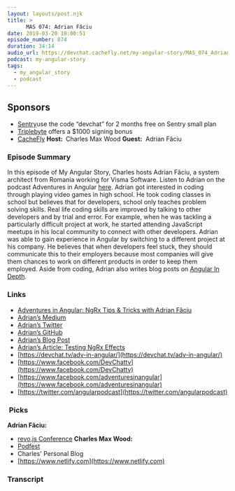 ```yaml
---
layout: layouts/post.njk
title: >
      MAS 074: Adrian Fâciu
date: 2019-03-20 10:00:51
episode_number: 074
duration: 34:14
audio_url: https://devchat.cachefly.net/my-angular-story/MAS_074_Adrian_Faciu.mp3
podcast: my-angular-story
tags: 
  - my_angular_story
  - podcast
---
```


## **Sponsors**

- [Sentry](https://sentry.io/)use the code “devchat” for 2 months free on Sentry small plan
- [Triplebyte](https://triplebyte.com/astory) offers a $1000 signing bonus
- [CacheFly](https://www.cachefly.com/)
**Host:&nbsp;** Charles Max Wood **Guest:** &nbsp;Adrian Fâciu
### **Episode Summary**
In this episode of My Angular Story, Charles hosts Adrian Fâciu, a system architect from Romania working for Visma Software. Listen to Adrian on the podcast Adventures in Angular [here](https://devchat.tv/adv-in-angular/aia-214-ngrx-tips-tricks-with-adrian-faciu/). Adrian got interested in coding through playing video games in high school. He took coding classes in school but believes that for developers, school only teaches problem solving skills. Real life coding skills are improved by talking to other developers and by trial and error. For example, when he was tackling a particularly difficult project at work, he started attending JavaScript meetups in his local community to connect with other developers. Adrian was able to gain experience in Angular by switching to a different project at his company. He believes that when developers feel stuck, they should communicate this to their employers because most companies will give them chances to work on different products in order to keep them employed. Aside from coding, Adrian also writes blog posts on [Angular In Depth](https://blog.angularindepth.com/).
### **Links**

- [Adventures in Angular: NgRx Tips & Tricks with Adrian Fâciu](https://devchat.tv/adv-in-angular/aia-214-ngrx-tips-tricks-with-adrian-faciu/)
- [Adrian’s Medium](https://medium.com/@adrianfaciu)
- [Adrian’s Twitter](https://twitter.com/adrianfaciu)
- [Adrian’s GitHub](https://github.com/adrianfaciu)
- [Adrian’s Blog Post](https://blog.angularindepth.com/@adrianfaciu)
- [Adrian’s Article: Testing NgRx Effects](https://medium.com/@adrianfaciu/testing-ngrx-effects-3682cb5d760e)
- [https://devchat.tv/adv-in-angular/](https://devchat.tv/adv-in-angular/)
- [https://www.facebook.com/DevChattv](https://www.facebook.com/DevChattv)
- [https://www.facebook.com/adventuresinangular](https://www.facebook.com/adventuresinangular)
- [https://twitter.com/angularpodcast](https://twitter.com/angularpodcast)

### **&nbsp;Picks**
 **Adrian Fâciu:**
- [revo.js Conference](https://revojs.ro)
**Charles Max Wood:**
- [Podfest](https://podfestexpo.com/)
- Charles' Personal Blog
- [https://www.netlify.com](https://www.netlify.com)


### Transcript



